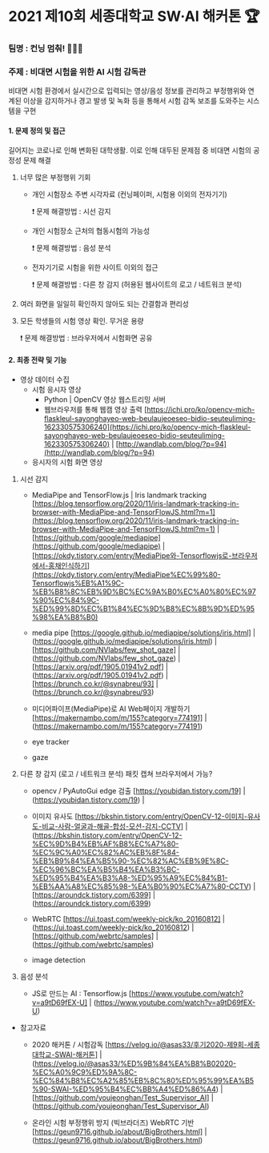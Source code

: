 # 2021 제10회 세종대학교 SW·AI 해커톤 🏆

### 팀명 : 컨닝 멈춰! 🙅🏻‍♀️

### 주제 : 비대면 시험을 위한 AI 시험 감독관

비대면 시험 환경에서 실시간으로 입력되는 영상/음성 정보를 관리하고 부정행위와 연계된 이상을 감지하거나 경고 발생 및 녹화 등을 통해서 시험 감독 보조를 도와주는 시스템을 구현

#### 1. 문제 정의 및 접근
    
길어지는 코로나로 인해 변화된 대학생활. 이로 인해 대두된 문제점 중 비대면 시험의 공정성 문제 해결
    
1) 너무 많은 부정행위 기회
    
    - 개인 시험장소 주변 시각자료 (컨닝페이퍼, 시험용 이외의 전자기기)
        
        ❗ 문제 해결방법 : 시선 감지
        
    - 개인 시험장소 근처의 협동시험의 가능성
        
        ❗ 문제 해결방법 : 음성 분석
        
    - 전자기기로 시험을 위한 사이트 이외의 접근
        
        ❗ 문제 해결방법 : 다른 창 감지 (허용된 웹사이트의 로고 / 네트워크 분석)
        
    
2) 여러 화면을 일일히 확인하지 않아도 되는 간결함과 편리성
    
3) 모든 학생들의 시험 영상 확인. 무거운 용량
    
    ❗ 문제 해결방법 : 브라우저에서 시험화면 공유
    
#### 2. 최종 전략 및 기능
- 영상 데이터 수집
    - 시험 응시자 영상
        - Python | OpenCV 영상 웹스트리밍 서버
        - 웹브라우저를 통해 웹캠 영상 출력 [https://ichi.pro/ko/opencv-mich-flaskleul-sayonghayeo-web-beulaujeoeseo-bidio-seuteuliming-162330575306240](https://ichi.pro/ko/opencv-mich-flaskleul-sayonghayeo-web-beulaujeoeseo-bidio-seuteuliming-162330575306240) | [http://wandlab.com/blog/?p=94](http://wandlab.com/blog/?p=94)
    - 응시자의 시험 화면 영상


1) 시선 감지

    - MediaPipe and TensorFlow.js | Iris landmark tracking
    [https://blog.tensorflow.org/2020/11/iris-landmark-tracking-in-browser-with-MediaPipe-and-TensorFlowJS.html?m=1](https://blog.tensorflow.org/2020/11/iris-landmark-tracking-in-browser-with-MediaPipe-and-TensorFlowJS.html?m=1) | [https://github.com/google/mediapipe](https://github.com/google/mediapipe) | [https://okdy.tistory.com/entry/MediaPipe와-Tensorflowjs로-브라우저에서-홍채인식하기](https://okdy.tistory.com/entry/MediaPipe%EC%99%80-Tensorflowjs%EB%A1%9C-%EB%B8%8C%EB%9D%BC%EC%9A%B0%EC%A0%80%EC%97%90%EC%84%9C-%ED%99%8D%EC%B1%84%EC%9D%B8%EC%8B%9D%ED%95%98%EA%B8%B0)
    
    - media pipe [https://google.github.io/mediapipe/solutions/iris.html] | (https://google.github.io/mediapipe/solutions/iris.html)  | [https://github.com/NVlabs/few_shot_gaze] | (https://github.com/NVlabs/few_shot_gaze) | [https://arxiv.org/pdf/1905.01941v2.pdf] | (https://arxiv.org/pdf/1905.01941v2.pdf) | [https://brunch.co.kr/@synabreu/93] | (https://brunch.co.kr/@synabreu/93)
    
    - 미디어파이프(MediaPipe)로 AI Web페이지 개발하기 [https://makernambo.com/m/155?category=774191] | (https://makernambo.com/m/155?category=774191)
    
    - eye tracker
    
    - gaze
    
    
2) 다른 창 감지 (로고 / 네트워크 분석) 패킷 캡쳐 브라우저에서 가능? 
    
    - opencv / PyAutoGui edge 검출 [https://youbidan.tistory.com/19] | (https://youbidan.tistory.com/19) | 
    - 이미지 유사도 [https://bkshin.tistory.com/entry/OpenCV-12-이미지-유사도-비교-사람-얼굴과-해골-합성-모션-감지-CCTV] | (https://bkshin.tistory.com/entry/OpenCV-12-%EC%9D%B4%EB%AF%B8%EC%A7%80-%EC%9C%A0%EC%82%AC%EB%8F%84-%EB%B9%84%EA%B5%90-%EC%82%AC%EB%9E%8C-%EC%96%BC%EA%B5%B4%EA%B3%BC-%ED%95%B4%EA%B3%A8-%ED%95%A9%EC%84%B1-%EB%AA%A8%EC%85%98-%EA%B0%90%EC%A7%80-CCTV) | [https://aroundck.tistory.com/6399] | (https://aroundck.tistory.com/6399)
    - WebRTC [https://ui.toast.com/weekly-pick/ko_20160812] | (https://ui.toast.com/weekly-pick/ko_20160812) | [https://github.com/webrtc/samples] | (https://github.com/webrtc/samples) 
    
    - image detection
    
3) 음성 분석
    
    - JS로 만드는 AI : Tensorflow.js [https://www.youtube.com/watch?v=a9tD69fEX-U] | (https://www.youtube.com/watch?v=a9tD69fEX-U)
    
    
 
 - 참고자료
    - 2020 해커톤 / 시험감독 [https://velog.io/@asas33/후기2020-제9회-세종대학교-SWAI-해커톤] | (https://velog.io/@asas33/%ED%9B%84%EA%B8%B02020-%EC%A0%9C9%ED%9A%8C-%EC%84%B8%EC%A2%85%EB%8C%80%ED%95%99%EA%B5%90-SWAI-%ED%95%B4%EC%BB%A4%ED%86%A4) | [https://github.com/youjeonghan/Test_Supervisor_AI] | (https://github.com/youjeonghan/Test_Supervisor_AI)
    
    - 온라인 시험 부정행위 방지 (빅브라더즈) WebRTC 기반 [https://geun9716.github.io/about/BigBrothers.html] | (https://geun9716.github.io/about/BigBrothers.html)
